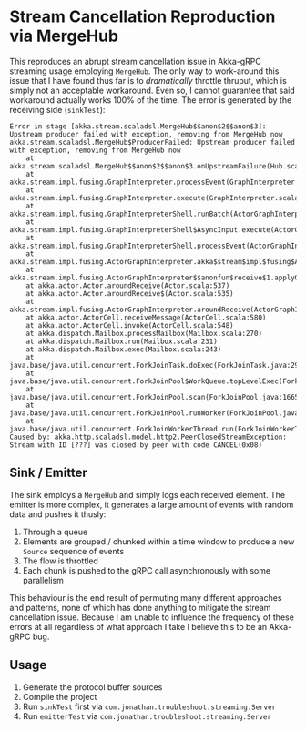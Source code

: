 # Stream Cancellation Reproduction via MergeHub
This reproduces an abrupt stream cancellation issue in Akka-gRPC streaming usage employing `MergeHub`.  The only way to work-around this issue that I have found thus far is to _dramatically_ throttle thruput, which is simply not an acceptable workaround.  Even so, I cannot guarantee that said workaround actually works 100% of the time.  The error is generated by the receiving side (`sinkTest`):

```
Error in stage [akka.stream.scaladsl.MergeHub$$anon$2$$anon$3]: Upstream producer failed with exception, removing from MergeHub now
akka.stream.scaladsl.MergeHub$ProducerFailed: Upstream producer failed with exception, removing from MergeHub now
	at akka.stream.scaladsl.MergeHub$$anon$2$$anon$3.onUpstreamFailure(Hub.scala:352)
	at akka.stream.impl.fusing.GraphInterpreter.processEvent(GraphInterpreter.scala:525)
	at akka.stream.impl.fusing.GraphInterpreter.execute(GraphInterpreter.scala:390)
	at akka.stream.impl.fusing.GraphInterpreterShell.runBatch(ActorGraphInterpreter.scala:650)
	at akka.stream.impl.fusing.GraphInterpreterShell$AsyncInput.execute(ActorGraphInterpreter.scala:521)
	at akka.stream.impl.fusing.GraphInterpreterShell.processEvent(ActorGraphInterpreter.scala:625)
	at akka.stream.impl.fusing.ActorGraphInterpreter.akka$stream$impl$fusing$ActorGraphInterpreter$$processEvent(ActorGraphInterpreter.scala:800)
	at akka.stream.impl.fusing.ActorGraphInterpreter$$anonfun$receive$1.applyOrElse(ActorGraphInterpreter.scala:818)
	at akka.actor.Actor.aroundReceive(Actor.scala:537)
	at akka.actor.Actor.aroundReceive$(Actor.scala:535)
	at akka.stream.impl.fusing.ActorGraphInterpreter.aroundReceive(ActorGraphInterpreter.scala:716)
	at akka.actor.ActorCell.receiveMessage(ActorCell.scala:580)
	at akka.actor.ActorCell.invoke(ActorCell.scala:548)
	at akka.dispatch.Mailbox.processMailbox(Mailbox.scala:270)
	at akka.dispatch.Mailbox.run(Mailbox.scala:231)
	at akka.dispatch.Mailbox.exec(Mailbox.scala:243)
	at java.base/java.util.concurrent.ForkJoinTask.doExec(ForkJoinTask.java:295)
	at java.base/java.util.concurrent.ForkJoinPool$WorkQueue.topLevelExec(ForkJoinPool.java:1016)
	at java.base/java.util.concurrent.ForkJoinPool.scan(ForkJoinPool.java:1665)
	at java.base/java.util.concurrent.ForkJoinPool.runWorker(ForkJoinPool.java:1598)
	at java.base/java.util.concurrent.ForkJoinWorkerThread.run(ForkJoinWorkerThread.java:183)
Caused by: akka.http.scaladsl.model.http2.PeerClosedStreamException: Stream with ID [???] was closed by peer with code CANCEL(0x08)
```

## Sink / Emitter

The sink employs a `MergeHub` and simply logs each received element.  The emitter is more complex, it generates a large amount of events with random data and pushes it thusly:
1. Through a queue
2. Elements are grouped / chunked within a time window to produce a new `Source` sequence of events
3. The flow is throttled
4. Each chunk is pushed to the gRPC call asynchronously with some parallelism

This behaviour is the end result of permuting many different approaches and patterns, none of which has done anything to mitigate the stream cancellation issue.  Because I am unable to influence the frequency of these errors at all regardless of what approach I take I believe this to be an Akka-gRPC bug. 

## Usage
1. Generate the protocol buffer sources
2. Compile the project
3. Run `sinkTest` first via `com.jonathan.troubleshoot.streaming.Server`
4. Run `emitterTest` via `com.jonathan.troubleshoot.streaming.Server`